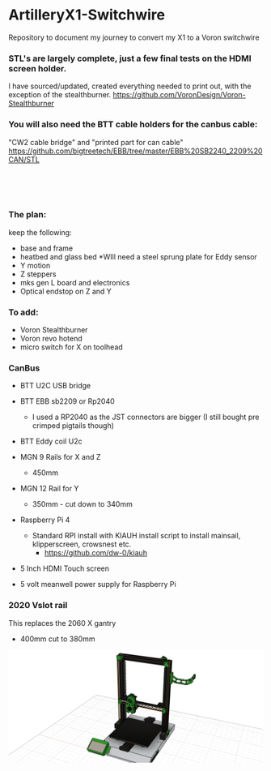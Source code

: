 # ArtilleryX1-Switchwire

Repository to document my journey to convert my X1 to a Voron switchwire

### STL's are largely complete, just a few final tests on the HDMI screen holder. 
I have sourced/updated, created everything needed to print out, with the exception of the stealthburner.
https://github.com/VoronDesign/Voron-Stealthburner

### You will also need the BTT cable holders for the canbus cable: 
"CW2 cable bridge" and "printed part for can cable" <br>
https://github.com/bigtreetech/EBB/tree/master/EBB%20SB2240_2209%20CAN/STL 
<br>
<br>
<br>
<br>
<br>
### The plan:
keep the following:
  - base and frame
  - heatbed and glass bed *WIll need a steel sprung plate for Eddy sensor
  - Y motion
  - Z steppers
  - mks gen L board and electronics
  - Optical endstop on Z and Y

### To add:
- Voron Stealthburner
- Voron revo hotend
- micro switch for X on toolhead
  
### CanBus
  - BTT U2C USB bridge
  - BTT EBB sb2209 or Rp2040
    - I used a RP2040 as the JST connectors are bigger (I still bought pre crimped pigtails though) 
  - BTT Eddy coil U2c
    
  - MGN 9 Rails for X and Z
    - 450mm
  - MGN 12 Rail for Y
    - 350mm - cut down to 340mm 
  - Raspberry Pi 4
      - Standard RPI install with KIAUH install script to install mainsail, klipperscreen, crowsnest etc.
        - https://github.com/dw-0/kiauh
  - 5 Inch HDMI Touch screen
  - 5 volt meanwell power supply for Raspberry Pi

### 2020 Vslot rail  
  This replaces the 2060 X gantry
  - 400mm cut to 380mm 

![Switchwire](images/image1.png)

 
  
     

